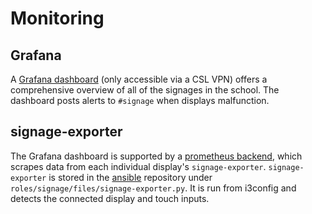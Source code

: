 # Monitoring

## Grafana

A [Grafana dashboard](https://grafana.tjhsst.edu/d/9P-CqBmZz/signage?orgId=1) (only accessible via a CSL VPN) offers a comprehensive overview of all of the signages in the school.  The dashboard posts alerts to `#signage` when displays malfunction.

## signage-exporter

The Grafana dashboard is supported by a [prometheus backend](../../technologies/monitoring/grafana), which scrapes data from each individual display's `signage-exporter`.  `signage-exporter` is stored in the [ansible](../../technologies/tools/ansible) repository under `roles/signage/files/signage-exporter.py`.  It is run from i3config and detects the connected display and touch inputs.
